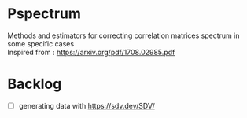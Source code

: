 # Pspectrum
Methods and estimators for correcting correlation matrices spectrum in some  specific cases  
Inspired from : https://arxiv.org/pdf/1708.02985.pdf
# Backlog
- [ ] generating data with https://sdv.dev/SDV/

